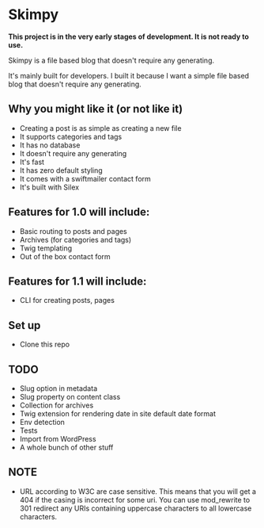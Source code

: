 # Skimpy

**This project is in the very early stages of development. It is not ready to use.**

Skimpy is a file based blog that doesn't require any generating.

It's mainly built for developers. I built it because I want a simple file 
based blog that doesn't require any generating.

## Why you might like it (or not like it)
* Creating a post is as simple as creating a new file
* It supports categories and tags
* It has no database
* It doesn't require any generating
* It's fast
* It has zero default styling
* It comes with a swiftmailer contact form
* It's built with Silex

## Features for 1.0 will include:
* Basic routing to posts and pages
* Archives (for categories and tags)
* Twig templating
* Out of the box contact form

## Features for 1.1 will include:
* CLI for creating posts, pages

## Set up
* Clone this repo

## TODO
* Slug option in metadata
* Slug property on content class
* Collection for archives
* Twig extension for rendering date in site default date format
* Env detection
* Tests
* Import from WordPress
* A whole bunch of other stuff

## NOTE
* URL according to W3C are case sensitive. This means that you will get a 404
  if the casing is incorrect for some uri.
  You can use mod_rewrite to 301 redirect any URIs containing uppercase characters
  to all lowercase characters.